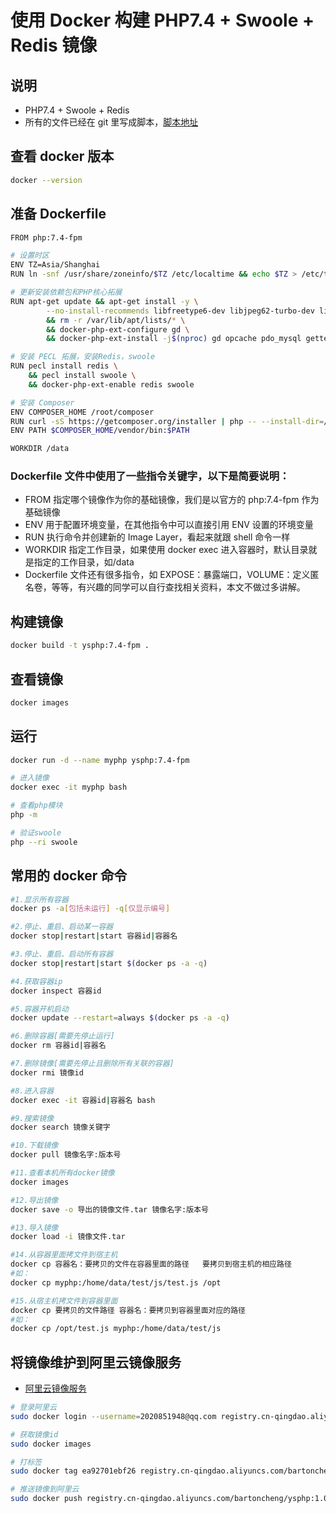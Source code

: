 # 使用 Docker 构建 PHP7.4 + Swoole + Redis 镜像

## 说明

- PHP7.4 + Swoole + Redis
- 所有的文件已经在 git 里写成脚本，[脚本地址](https://github.com/bartonCheng/docker-php7.4)

## 查看 docker 版本

```bash
docker --version
```

## 准备 Dockerfile

```bash
FROM php:7.4-fpm

# 设置时区
ENV TZ=Asia/Shanghai
RUN ln -snf /usr/share/zoneinfo/$TZ /etc/localtime && echo $TZ > /etc/timezone

# 更新安装依赖包和PHP核心拓展
RUN apt-get update && apt-get install -y \
        --no-install-recommends libfreetype6-dev libjpeg62-turbo-dev libpng-dev curl \
        && rm -r /var/lib/apt/lists/* \
        && docker-php-ext-configure gd \
        && docker-php-ext-install -j$(nproc) gd opcache pdo_mysql gettext sockets

# 安装 PECL 拓展，安装Redis，swoole
RUN pecl install redis \
    && pecl install swoole \
    && docker-php-ext-enable redis swoole

# 安装 Composer
ENV COMPOSER_HOME /root/composer
RUN curl -sS https://getcomposer.org/installer | php -- --install-dir=/usr/local/bin --filename=composer
ENV PATH $COMPOSER_HOME/vendor/bin:$PATH

WORKDIR /data
```

### Dockerfile 文件中使用了一些指令关键字，以下是简要说明：

- FROM 指定哪个镜像作为你的基础镜像，我们是以官方的 php:7.4-fpm 作为基础镜像
- ENV 用于配置环境变量，在其他指令中可以直接引用 ENV 设置的环境变量
- RUN 执行命令并创建新的 Image Layer，看起来就跟 shell 命令一样
- WORKDIR 指定工作目录，如果使用 docker exec 进入容器时，默认目录就是指定的工作目录，如/data
- Dockerfile 文件还有很多指令，如 EXPOSE：暴露端口，VOLUME：定义匿名卷，等等，有兴趣的同学可以自行查找相关资料，本文不做过多讲解。

## 构建镜像

```bash
docker build -t ysphp:7.4-fpm .
```

## 查看镜像

```bash
docker images

```

## 运行

```bash
docker run -d --name myphp ysphp:7.4-fpm

# 进入镜像
docker exec -it myphp bash

# 查看php模块
php -m

# 验证swoole
php --ri swoole
```

## 常用的 docker 命令

```bash
#1.显示所有容器
docker ps -a[包括未运行] -q[仅显示编号]

#2.停止、重启、启动某一容器
docker stop|restart|start 容器id|容器名

#3.停止、重启、启动所有容器
docker stop|restart|start $(docker ps -a -q)

#4.获取容器ip
docker inspect 容器id

#5.容器开机启动
docker update --restart=always $(docker ps -a -q)

#6.删除容器[需要先停止运行]
docker rm 容器id|容器名

#7.删除镜像[需要先停止且删除所有关联的容器]
docker rmi 镜像id

#8.进入容器
docker exec -it 容器id|容器名 bash

#9.搜索镜像
docker search 镜像关键字

#10.下载镜像
docker pull 镜像名字:版本号

#11.查看本机所有docker镜像
docker images

#12.导出镜像
docker save -o 导出的镜像文件.tar 镜像名字:版本号

#13.导入镜像
docker load -i 镜像文件.tar

#14.从容器里面拷文件到宿主机
docker cp 容器名：要拷贝的文件在容器里面的路径   要拷贝到宿主机的相应路径
#如：
docker cp myphp:/home/data/test/js/test.js /opt

#15.从宿主机拷文件到容器里面
docker cp 要拷贝的文件路径 容器名：要拷贝到容器里面对应的路径
#如：
docker cp /opt/test.js myphp:/home/data/test/js
```

## 将镜像维护到阿里云镜像服务

- [阿里云镜像服务](https://cr.console.aliyun.com/cn-qingdao/instances/repositories)

```bash
# 登录阿里云
sudo docker login --username=2020851948@qq.com registry.cn-qingdao.aliyuncs.com

# 获取镜像id
sudo docker images

# 打标签
sudo docker tag ea92701ebf26 registry.cn-qingdao.aliyuncs.com/bartoncheng/ysphp:1.0-release

# 推送镜像到阿里云
sudo docker push registry.cn-qingdao.aliyuncs.com/bartoncheng/ysphp:1.0-release
```
